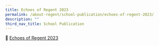 ```yaml
---
title: Echoes of Regent 2023
permalink: /about-regent/school-publication/echoes-of-regent-2023/
description: ""
third_nav_title: School Publication
---
```

📰 [Echoes of Regent 2023](https://www.scribd.com/document/667797118/Echoes-of-Regent-2023)